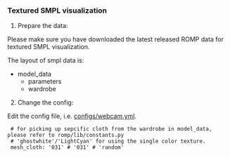 ### Textured SMPL visualization

1. Prepare the data:

Please make sure you have downloaded the latest released ROMP data for textured SMPL visualization.

The layout of smpl data is:
- model_data
  - parameters
  - wardrobe

2. Change the config:

Edit the config file, i.e. [configs/webcam.yml](../configs/webcam.yml).

```
 # for picking up sepcific cloth from the wardrobe in model_data, please refer to romp/lib/constants.py
 # 'ghostwhite'/'LightCyan' for using the single color texture.
 mesh_cloth: '031' # '031' # 'random'
```
